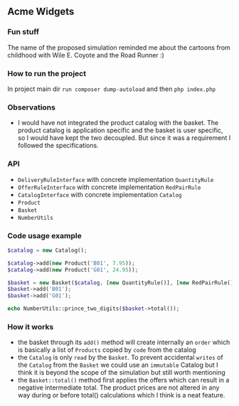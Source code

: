 ## Acme Widgets

### Fun stuff
The name of the proposed simulation reminded me about the cartoons from childhood with Wile E. Coyote and the Road Runner :) 

### How to run the project
In project main dir ```run composer dump-autoload``` and then ```php index.php```

### Observations
- I would have not integrated the product catalog with the basket. The product catalog is application specific and the basket is
user specific, so I would have kept the two decoupled. But since it was a requirement I followed the specifications.
  
### API
- ```DeliveryRuleInterface``` with concrete implementation ```QuantityRule```
- ```OfferRuleInterface``` with concrete implementation ```RedPairRule```
- ```CatalogInterface``` with concrete implementation ```Catalog```
- ```Product```
- ```Basket```
- ```NumberUtils```

### Code usage example
```php
$catalog = new Catalog();

$catalog->add(new Product('B01', 7.95));
$catalog->add(new Product('G01', 24.95));

$basket = new Basket($catalog, [new QuantityRule()], [new RedPairRule()]);
$basket->add('B01');
$basket->add('G01');

echo NumberUtils::prince_two_digits($basket->total());
```

### How it works
- the basket through its ```add()``` method will create internally an ```order``` 
  which is basically a list of ```Products``` copied by ```code``` from the catalog
- the ```Catalog``` is only ```read``` by the ```Basket```. To prevent accidental ```writes``` of the ```Catalog``` from the ```Basket```
  we could use an ```immutable``` Catalog but I think it is beyond the scope of the simulation but still worth mentioning
- the ```Basket::total()``` method first applies the offers which can result in a negative intermediate total. The product prices
are not altered in any way during or before total() calculations which I think is a neat feature.
  
